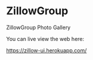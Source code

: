 # ZillowGroup
ZillowGroup Photo Gallery

You can live view the web here: 

https://zillow-ui.herokuapp.com/
